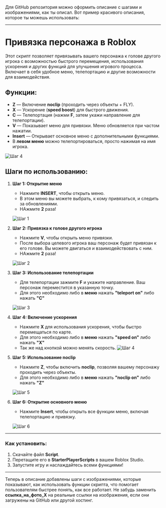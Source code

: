 Для GitHub репозитория можно оформить описание с шагами и изображениями, как ты описал. Вот пример красивого описания, которое ты можешь использовать:

---

# Привязка персонажа в Roblox

Этот скрипт позволяет привязывать вашего персонажа к голове другого игрока с возможностью быстрого перемещения, использования ускорения и других функций для улучшения игрового процесса. Включает в себя удобное меню, телепортацию и другие возможности для взаимодействия.

## Функции:
- **Z** — Включение **noclip** (проходить через объекты + FLY).
- **X** — Ускорение (**speed boost**) для быстрого движения.
- **C** — Телепортация (нажми **F**, затем укажи направление для телепортации).
- **V** — Показывает меню для привязки. Меню обновляется при частом нажатии.
- **Insert** — Открывает основное меню с дополнительными функциями.
- В **левом меню** можно телепортироваться, просто нажимая на имя игрока.

![Шаг 4](https://media.discordapp.net/attachments/1343257652217778267/1343258675166449664/image.png?ex=67bc9ea0&is=67bb4d20&hm=20a5a9a549f89278e7368d1e362a7ff3435d7cc0d726b9a46248680027313f9e&=&format=webp&quality=lossless&width=1216&height=684)

## Шаги по использованию:

1. **Шаг 1: Открытие меню**
    - Нажмите **INSERT**, чтобы открыть меню.
    - В этом меню вы можете выбрать, к кому привязаться, и следить за обновлениями.
    - НАжмите **2** раза!

    ![Шаг 1](https://i.postimg.cc/c4cmkpd2/image.png)

2. **Шаг 2: Привязка к голове другого игрока**
    - Нажмите **V**, чтобы открыть меню привязки.
    - После выбора целевого игрока ваш персонаж будет привязан к его голове. Вы можете двигаться и взаимодействовать с ним.
    - НАжмите **2** раза!

    ![Шаг 2](https://i.postimg.cc/jjRQHZVK/image.png)

3. **Шаг 3: Использование телепортации**
    - Для телепортации зажмите **F** и укажите направление. Ваш персонаж переместится в указанную точку.
    - Для этого необходимо либо в **меню** нажать **"teleport on"** либо нажать **"C"**

    ![Шаг 3](https://i.postimg.cc/Njbq7Cyk/image.png)

4. **Шаг 4: Включение ускорения**
    - Нажмите **X** для использования ускорения, чтобы быстро перемещаться по карте.
    - Для этого необходимо либо в **меню** нажать **"speed on"** либо нажать **"X"**
    - Так же над кнопкой можно менять скорость.
    ![Шаг 4](https://i.postimg.cc/Njbq7Cyk/image.png)

5. **Шаг 5: Использование noclip**
    - Нажмите **Z**, чтобы включить **noclip**, позволяя вашему персонажу проходить через объекты.
    - Для этого необходимо либо в **меню** нажать **"noclip on"** либо нажать **"Z"**

    ![Шаг 5](https://i.postimg.cc/Njbq7Cyk/image.png)

6. **Шаг 6: Открытие основного меню**
    - Нажмите **Insert**, чтобы открыть все функции меню, включая телепортацию и привязку.

    ![Шаг 6](ссылка_на_фото_6)

---

### Как установить:
1. Скачайте файл **Script**.
2. Перетащите его в **StarterPlayerScripts** в вашем Roblox Studio.
3. Запустите игру и наслаждайтесь всеми функциями!

---

Теперь в описание добавлены шаги с изображениями, которые показывают, как использовать функции скрипта, что помогает пользователям быстрее понять, как все работает. Не забудь заменить **ссылка_на_фото_X** на реальные ссылки на изображения, если они загружены на GitHub или другой хостинг.
